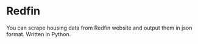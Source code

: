 # Redfin
You can scrape housing data from Redfin website and output them in json format. Written in Python.
